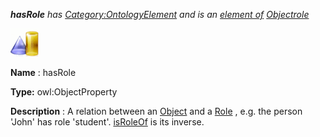 ___hasRole__ 
 has
 [Category:OntologyElement](../../Category/OntologyElement "Category:OntologyElement") 
 and is an
 [element of](../../Property/ElementOf "Property:ElementOf") 
[Objectrole](../../Submissions/Objectrole "Submissions:Objectrole")_




  





[![ObjectProperty](../public/images/thumb/c/c3/ObjectProperty.gif/45px-ObjectProperty.gif)](../../Image/ObjectProperty.gif "ObjectProperty")


__Name__ 
 : hasRole
 



__Type:__ 
 owl:ObjectProperty
 



__Description__ 
 : A relation between an
 [Object](../../Image/ObjectProperty.gif "Submissions:Objectrole/Object") 
 and a
 [Role](../../Community/AcademicRoles "Submissions:Objectrole/Role") 
 , e.g. the person 'John' has role 'student'.
 [isRoleOf](../../Submissions/Objectrole/isRoleOf "Submissions:Objectrole/isRoleOf") 
 is its inverse.